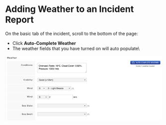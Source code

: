 # Adding Weather to an Incident Report

On the basic tab of the incident, scroll to the bottom of the page:

* Click **Auto-Complete Weather**
* The weather fields that you have turned on will auto populate\


![](<../../.gitbook/assets/adding weather to an Incident Report.png>)
